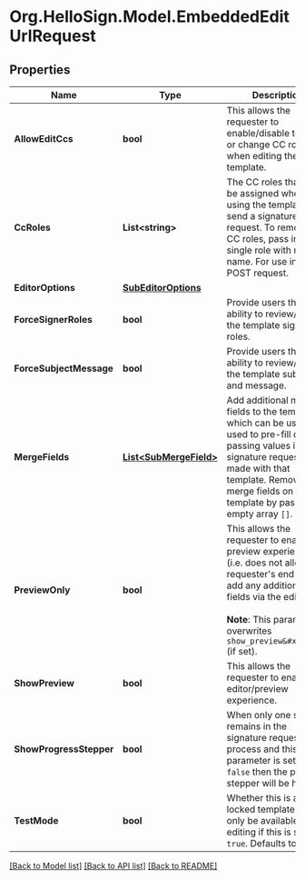 # Org.HelloSign.Model.EmbeddedEditUrlRequest

## Properties

Name | Type | Description | Notes
------------ | ------------- | ------------- | -------------
**AllowEditCcs** | **bool** |  This allows the requester to enable/disable to add or change CC roles when editing the template.  | [optional] [default to false]
**CcRoles** | **List&lt;string&gt;** |  The CC roles that must be assigned when using the template to send a signature request. To remove all CC roles, pass in a single role with no name. For use in a POST request.  | [optional] 
**EditorOptions** | [**SubEditorOptions**](SubEditorOptions.md) |    | [optional] 
**ForceSignerRoles** | **bool** |  Provide users the ability to review/edit the template signer roles.  | [optional] [default to false]
**ForceSubjectMessage** | **bool** |  Provide users the ability to review/edit the template subject and message.  | [optional] [default to false]
**MergeFields** | [**List&lt;SubMergeField&gt;**](SubMergeField.md) |  Add additional merge fields to the template, which can be used used to pre-fill data by passing values into signature requests made with that template.      Remove all merge fields on the template by passing an empty array `[]`.  | [optional] 
**PreviewOnly** | **bool** |  This allows the requester to enable the preview experience (i.e. does not allow the requester&#39;s end user to add any additional fields via the editor).<br><br>**Note**: This parameter overwrites `show_preview&#x3D;true` (if set).  | [optional] [default to false]
**ShowPreview** | **bool** |  This allows the requester to enable the editor/preview experience.  | [optional] [default to false]
**ShowProgressStepper** | **bool** |  When only one step remains in the signature request process and this parameter is set to `false` then the progress stepper will be hidden.  | [optional] [default to true]
**TestMode** | **bool** |  Whether this is a test, locked templates will only be available for editing if this is set to `true`. Defaults to `false`.  | [optional] [default to false]

[[Back to Model list]](../README.md#documentation-for-models) [[Back to API list]](../README.md#documentation-for-api-endpoints) [[Back to README]](../README.md)

